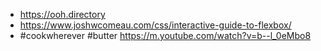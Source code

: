 - https://ooh.directory
- https://www.joshwcomeau.com/css/interactive-guide-to-flexbox/
- #cookwherever #butter https://m.youtube.com/watch?v=b--l_0eMbo8